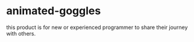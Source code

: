 # animated-goggles
this product is for new or experienced programmer to share their journey with others.
